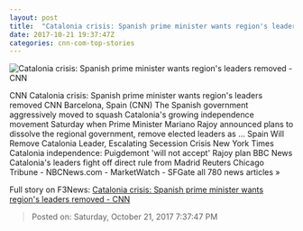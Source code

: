 ```yaml
---
layout: post
title:  "Catalonia crisis: Spanish prime minister wants region's leaders removed - CNN"
date: 2017-10-21 19:37:47Z
categories: cnn-com-top-stories
---
```


![Catalonia crisis: Spanish prime minister wants region's leaders removed - CNN](http://cdn.cnn.com/cnnnext/dam/assets/171021095424-mariano-rajoy-brussels-super-tease.jpg)

CNN Catalonia crisis: Spanish prime minister wants region's leaders removed CNN Barcelona, Spain (CNN) The Spanish government aggressively moved to squash Catalonia's growing independence movement Saturday when Prime Minister Mariano Rajoy announced plans to dissolve the regional government, remove elected leaders as ... Spain Will Remove Catalonia Leader, Escalating Secession Crisis New York Times Catalonia independence: Puigdemont 'will not accept' Rajoy plan BBC News Catalonia's leaders fight off direct rule from Madrid Reuters Chicago Tribune - NBCNews.com - MarketWatch - SFGate all 780 news articles »


Full story on F3News: [Catalonia crisis: Spanish prime minister wants region's leaders removed - CNN](http://www.f3nws.com/n/avREzF)

> Posted on: Saturday, October 21, 2017 7:37:47 PM
